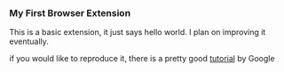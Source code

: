 ### My First Browser Extension

This is a basic extension, it just says hello world. I plan on improving it eventually.

if you would like to reproduce it, there is a pretty good [tutorial](https://developer.chrome.com/docs/extensions/get-started/tutorial/hello-world) by Google
